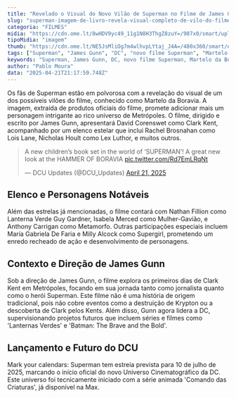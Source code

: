 ```yaml
---
title: "Revelado o Visual do Novo Vilão de Superman no Filme de James Gunn!"
slug: "superman-imagem-de-livro-revela-visual-completo-de-vilo-do-filme"
categoria: "FILMES"
midia: "https://cdn.ome.lt/8wHDV9yc49_11g1N8H3ThgZ8zuY=/987x0/smart/uploads/conteudo/fotos/superman-nao-vai-salvar-dc_21bAvMx.png"
tipoMidia: "imagem"
thumb: "https://cdn.ome.lt/NE5JsMliOg7m4wlhvpLYtaj_J4A=/480x360/smart/extras/conteudos/superman-james-gunn-trailer_u0hzSN5.jpg"
tags: ["Superman", "James Gunn", "DC", "novo filme Superman", "Martelo da Boravia", "David Corenswet", "Rachel Brosnahan", "Nicholas Hoult", "DCU", "Universo Cinematográfico da DC", "especial-Superman"]
keywords: "Superman, James Gunn, DC, novo filme Superman, Martelo da Boravia, David Corenswet, Rachel Brosnahan, Nicholas Hoult, DCU, Universo Cinematográfico da DC"
author: "Pablo Moura"
data: "2025-04-21T21:17:59.748Z"
---
```


Os fãs de Superman estão em polvorosa com a revelação do visual de um dos possíveis vilões do filme, conhecido como Martelo da Boravia. A imagem, extraída de produtos oficiais do filme, promete adicionar mais um personagem intrigante ao rico universo de Metrópoles. O filme, dirigido e escrito por James Gunn, apresentará David Corenswet como Clark Kent, acompanhado por um elenco estelar que inclui Rachel Brosnahan como Lois Lane, Nicholas Hoult como Lex Luthor, e muitos outros.

<blockquote class="twitter-tweet"><p lang="en" dir="ltr">A new children’s book set in the world of ‘SUPERMAN’! A great new look at the HAMMER OF BORAVIA <a href="https://t.co/Rd7EmLRqNt">pic.twitter.com/Rd7EmLRqNt</a></p>&mdash; DCU Updates (@DCU_Updates) <a href="https://twitter.com/DCU_Updates/status/1914418958356353203?ref_src=twsrc%5Etfw">April 21, 2025</a></blockquote>

## Elenco e Personagens Notáveis

Além das estrelas já mencionadas, o filme contará com Nathan Fillion como Lanterna Verde Guy Gardner, Isabela Merced como Mulher-Gavião, e Anthony Carrigan como Metamorfo. Outras participações especiais incluem María Gabriela De Faria e Milly Alcock como Supergirl, prometendo um enredo recheado de ação e desenvolvimento de personagens.

## Contexto e Direção de James Gunn

Sob a direção de James Gunn, o filme explora os primeiros dias de Clark Kent em Metrópoles, focando em sua jornada tanto como jornalista quanto como o herói Superman. Este filme não é uma história de origem tradicional, pois não cobre eventos como a destruição de Krypton ou a descoberta de Clark pelos Kents. Além disso, Gunn agora lidera a DC, supervisionando projetos futuros que incluem séries e filmes como 'Lanternas Verdes' e 'Batman: The Brave and the Bold'.

## Lançamento e Futuro do DCU

Mark your calendars: Superman tem estreia prevista para 10 de julho de 2025, marcando o início oficial do novo Universo Cinematográfico da DC. Este universo foi tecnicamente iniciado com a série animada 'Comando das Criaturas', já disponível na Max.